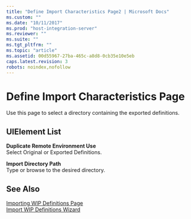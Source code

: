 ```yaml
---
title: "Define Import Characteristics Page2 | Microsoft Docs"
ms.custom: ""
ms.date: "10/11/2017"
ms.prod: "host-integration-server"
ms.reviewer: ""
ms.suite: ""
ms.tgt_pltfrm: ""
ms.topic: "article"
ms.assetid: 00d55967-27ba-465c-a8d8-0cb35e10e5eb
caps.latest.revision: 3
robots: noindex,nofollow
---
```

# Define Import Characteristics Page
Use this page to select a directory containing the exported definitions.  
  
## UIElement List  
 **Duplicate Remote Environment Use**  
 Select Original or Exported Definitions.  
  
 **Import Directory Path**  
 Type or browse to the desired directory.  
  
## See Also  
 [Importing WIP Definitions Page](../core/importing-wip-definitions-page.md)   
 [Import WIP Definitions Wizard](../core/import-wip-definitions-wizard.md)